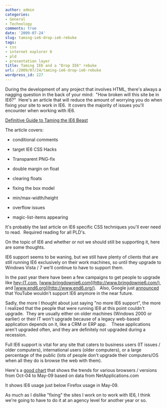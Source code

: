```yaml
---
author: admin
categories:
- General
- Technology
comments: true
date: '2009-07-24'
slug: taming-ie6-drop-ie6-rebuke
tags:
- css
- internet explorer 6
- pld
- presentation layer
title: Taming IE6 and a "Drop IE6" rebuke
url: /2009/07/24/taming-ie6-drop-ie6-rebuke
wordpress_id: 227
---
```



During the development of any project that involves HTML, there's always a nagging question in the back of your mind:  "How broken will this site be in IE6?"  Here's an article that will reduce the amount of worrying you do when fixing your site to work in IE6.  It covers the majority of issues you'll encounter when working with IE6.

[Definitive Guide to Taming the IE6 Beast](http://sixrevisions.com/web-development/definitive-guide-to-taming-the-ie6-beast/)

The article covers:



	
  * conditional comments

	
  * target IE6 CSS Hacks

	
  * Transparent PNG-fix

	
  * double margin on float

	
  * clearing floats

	
  * fixing the box model

	
  * min/max-width/height

	
  * overflow issues

	
  * magic-list-items appearing


It's probably the last article on IE6 specific CSS techniques you'll ever need to read.  Required reading for all PLD's.

On the topic of IE6 and whether or not we should still be supporting it, here are some thoughts.

IE6 support seems to be waning, but we still have plenty of clients that are still running IE6 exclusively on their work machines, so until they upgrade to Windows Vista / 7 we'll continue to have to support them.

In the past year there have been a few campaigns to get people to upgrade like [hey-IT.com](http://hey-it.com/), [www.bringdownie6.com](http://www.bringdownie6.com/), and [www.end6.org](http://www.end6.org/).   Also, Google just [announced](http://www.techradar.com/news/internet/youtube-to-stop-ie6-support-616309) that YouTube wouldn't support IE6 anymore in the near future.

Sadly, the more I thought about just saying "no more IE6 support", the more I realized that the people that were running IE6 at this point couldn't upgrade.  They are usually either on older machines (Windows 2000 or earlier) or their IT won't upgrade because of a legacy web-based application depends on it, like a CRM or ERP app.    These applications aren't upgraded often, and they are definitely not upgraded during a recession.

Full IE6 support is vital for any site that caters to business users (IT issues / older computers), international users (older computers), or a large percentage of the public (lots of people don't upgrade their computers/OS when all they do is browse the web with them).

Here's a [good chart](http://farm4.static.flickr.com/3560/3587486451_5936cd3252_o.png) that shows the trends for various browsers / versions from Oct-04 to May-09 based on data from NetApplications.com

It shows IE6 usage just below Firefox usage in May-09.

As much as I dislike "fixing" the sites I work on to work with IE6, I think we're going to have to do it at an agency level for another year or so.
